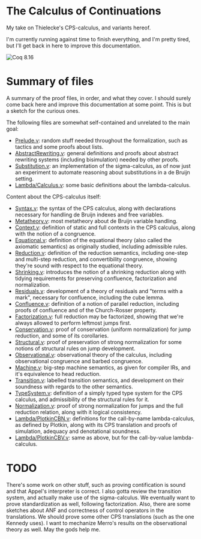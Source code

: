 # The Calculus of Continuations

My take on Thielecke's CPS-calculus, and variants hereof.

I'm currently running against time to finish everything, and I'm pretty tired,
but I'll get back in here to improve this documentation.

![Coq 8.16](https://github.com/takanuva/cps/actions/workflows/coq-8.16.yml/badge.svg)

# Summary of files

A summary of the proof files, in order, and what they cover. I should surely
come back here and improve this documentation at some point. This is but a
sketch for the curious ones.

The following files are somewhat self-contained and unrelated to the main goal:

- [Prelude.v](theories/Prelude.v): random stuff needed throughout the
  formalization, such as tactics and some proofs about lists.
- [AbstractRewriting.v](theories/AbstractRewriting.v): general definitions and
  proofs about abstract rewriting systems (including bisimulation) needed by
  other proofs.
- [Substitution.v](theories/Substitution.v): an implementation of the
  sigma-calculus, as of now just an experiment to automate reasoning about
  substitutions in a de Bruijn setting.
- [Lambda/Calculus.v](theories/Lambda/Calculus.v): some basic definitions about the lambda-calculus.

Content about the CPS-calculus itself:

- [Syntax.v](theories/Syntax.v): the syntax of the CPS calculus, along with
  declarations necessary for handling de Bruijn indexes and free variables.
- [Metatheory.v](theories/Metatheory.v): most metatheory about de Bruijn
  variable handling.
- [Context.v](theories/Context.v): definition of static and full contexts in the
  CPS calculus, along with the notion of a congruence.
- [Equational.v](theories/Equational.v): definition of the equational theory
  (also called the axiomatic semantics) as originally studied, including
  admissible rules.
- [Reduction.v](theories/Reduction.v): definition of the reduction semantics,
  including one-step and multi-step reduction, and convertibility congruence,
  showing they're sound with respect to the equational theory.
- [Shrinking.v](theories/Shrinking.v): introduces the notion of a shrinking
  reduction along with tidying requirements for preserving confluence,
  factorization and normalization.
- [Residuals.v](theories/Residuals.v): development of a theory of residuals and
  "terms with a mark", necessary for confluence, including the cube lemma.
- [Confluence.v](theories/Confluence.v): definition of a notion of parallel
  reduction, including proofs of confluence and of the Church-Rosser property.
- [Factorization.v](theories/Factorization.v): full reduction may be factorized,
  showing that we're always allowed to perform leftmost jumps first.
- [Conservation.v](theories/Conservation.v): proof of conservation (uniform
  normalization) for jump reduction, and some of its corollaries.
- [Structural.v](theories/Structural.v): proof of preservation of strong
  normalization for some notions of structural rules on jump development.
- [Observational.v](theories/Observational.v): observational theory of the
  calculus, including observational congruence and barbed congruence.
- [Machine.v](theories/Machine.v): big-step machine semantics, as given for
  compiler IRs, and it's equivalence to head reduction.
- [Transition.v](theories/Transition.v): labelled transition semantics, and
  development on their soundness with regards to the other semantics.
- [TypeSystem.v](theories/TypeSystem.v): definition of a simply typed type
  system for the CPS calculus, and admissibility of the structural rules for it.
- [Normalization.v](theories/Normalization.v): proof of strong normalization for
  jumps and the full reduction relation, along with it logical consistency.
- [Lambda/PlotkinCBN.v](theories/Lambda/PlotkinCBN.v): definitions for the
  call-by-name lambda-calculus, as defined by Plotkin, along with its CPS
  translation and proofs of simulation, adequacy and denotational soundness.
- [Lambda/PlotkinCBV.v](theories/Lambda/PlotkinCBV.v): same as above, but for
  the call-by-value lambda-calculus.

# TODO

There's some work on other stuff, such as proving contification is sound and
that Appel's interpreter is correct. I also gotta review the transition system,
and actually make use of the sigma-calculus. We eventually want to prove
standardization as well, following factorization. Also, there are some sketches
about ANF and correctness of control operators in the translations. We should
prove some other CPS translations (such as the one Kennedy uses). I want to
mechanize Merro's results on the observational theory as well. May the gods help
me.
